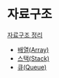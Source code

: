 # 자료구조
[자료구조 정리](https://velog.io/@kang9366?tag=자료구조)

* [배열(Array)](https://velog.io/@kang9366/자료구조-배열Array)
* [스택(Stack)](https://velog.io/@kang9366/자료구조-스택Stack)
* [큐(Queue)](https://velog.io/@kang9366/자료구조-큐Queue)

